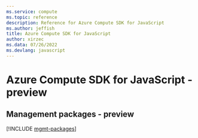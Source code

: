 ```yaml
---
ms.service: compute
ms.topic: reference
description: Reference for Azure Compute SDK for JavaScript
ms.author: jeffish
title: Azure Compute SDK for JavaScript
author: xirzec
ms.data: 07/26/2022
ms.devlang: javascript
---
```

# Azure Compute SDK for JavaScript - preview

## Management packages - preview
[!INCLUDE [mgmt-packages](compute-mgmt-index.md)]